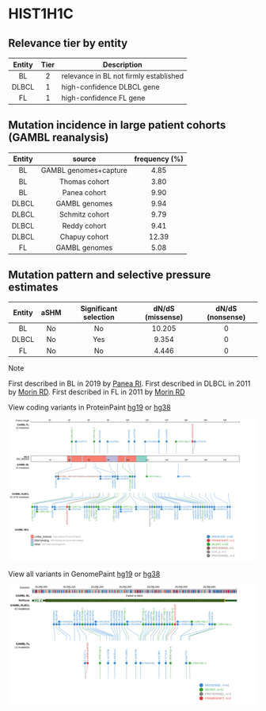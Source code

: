 # HIST1H1C

## Relevance tier by entity

|Entity|Tier|Description                           |
|:------:|:----:|--------------------------------------|
|BL    |2   |relevance in BL not firmly established|
|DLBCL |1   |high-confidence DLBCL gene            |
|FL    |1   |high-confidence FL gene               |

## Mutation incidence in large patient cohorts (GAMBL reanalysis)

|Entity|source               |frequency (%)|
|:------:|:---------------------:|:-------------:|
|BL    |GAMBL genomes+capture| 4.85        |
|BL    |Thomas cohort        | 3.80        |
|BL    |Panea cohort         | 9.90        |
|DLBCL |GAMBL genomes        | 9.94        |
|DLBCL |Schmitz cohort       | 9.79        |
|DLBCL |Reddy cohort         | 9.41        |
|DLBCL |Chapuy cohort        |12.39        |
|FL    |GAMBL genomes        | 5.08        |

## Mutation pattern and selective pressure estimates

|Entity|aSHM|Significant selection|dN/dS (missense)|dN/dS (nonsense)|
|:------:|:----:|:---------------------:|:----------------:|:----------------:|
|BL    |No  |No                   |10.205          |0               |
|DLBCL |No  |Yes                  | 9.354          |0               |
|FL    |No  |No                   | 4.446          |0               |


> [!NOTE]
> First described in BL in 2019 by [Panea RI](https://pubmed.ncbi.nlm.nih.gov/31558468). First described in DLBCL in 2011 by [Morin RD](https://pubmed.ncbi.nlm.nih.gov/21796119). First described in FL in 2011 by [Morin RD](https://pubmed.ncbi.nlm.nih.gov/21796119)


View coding variants in ProteinPaint [hg19](https://morinlab.github.io/LLMPP/GAMBL/HIST1H1C_protein.html)  or [hg38](https://morinlab.github.io/LLMPP/GAMBL/HIST1H1C_protein_hg38.html)

![image](images/proteinpaint/HIST1H1C_NM_005319.svg)

View all variants in GenomePaint [hg19](https://morinlab.github.io/LLMPP/GAMBL/HIST1H1C.html)  or [hg38](https://morinlab.github.io/LLMPP/GAMBL/HIST1H1C_hg38.html)

![image](images/proteinpaint/HIST1H1C.svg)
